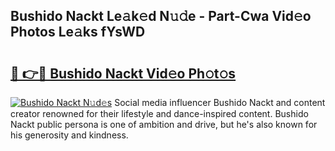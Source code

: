 ## Bushido Nackt Le𝚊k𝚎d N𝚞𝚍e - Part-Cwa Vid𝚎o Photos Le𝚊ks fYsWD

# <h2><a href="http://fb4irp9.evod.top/?m=Bushido+Nackt">🔗 👉🔴 Bushido Nackt Vid𝚎o Ph𝚘t𝚘s</a></h2>

[![Bushido Nackt N𝚞d𝚎s](https://i.imgur.com/8V9OHl7.gif)](http://fb4irp9.evod.top/?m=Bushido+Nackt)
Social media influencer Bushido Nackt and content creator renowned for their lifestyle and dance-inspired content. Bushido Nackt public persona is one of ambition and drive, but he's also known for his generosity and kindness. 
